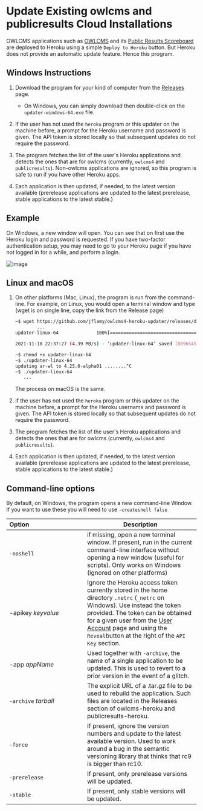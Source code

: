 # Update Existing owlcms and publicresults Cloud Installations

OWLCMS applications such as [OWLCMS](https://github.com/owlcms/owlcms4-heroku) and its [Public Results Scoreboard](https://github.com/owlcms/publicresults-heroku) are deployed to Heroku using a simple `Deploy to Heroku` button.  But Heroku does not provide an automatic update feature. Hence this program.

## Windows Instructions

1. Download the program for your kind of computer from the [Releases](https://github.com/jflamy/owlcms4-heroku-updater/releases/latest) page.
   - On Windows, you can simply download then double-click on the `updater-windows-64.exe` file. 
   
1. If the user has not used the `heroku` program or this updater on the machine before, a prompt for the Heroku username and password is given. The API token is stored locally so that subsequent updates do not require the password.
2. The program fetches the list of the user's Heroku applications and detects the ones that are for owlcms (currently, `owlcms4` and `publicresults`).  Non-owlcms applications are ignored, so this program is safe to run if you have other Heroku apps.
3. Each application is then updated, if needed, to the latest version available (prerelease applications are updated to the latest prerelease, stable applications to the latest stable.)  

## Example

On Windows, a new window will open.  You can see that on first use the Heroku login and password is requested.  If you have two-factor authentication setup, you may need to go to your Heroku page if you have not logged in for a while, and perform a login.

![image](https://user-images.githubusercontent.com/678663/74204710-348c2480-4c6c-11ea-82d7-4908fabb296c.png)



## Linux and macOS

1. On other platforms (Mac, Linux), the program is run from the command-line.  For example, on Linux, you would open a terminal window and type (wget is on single line, copy the link from the Release page)

     ```bash
   ~$ wget https://github.com/jflamy/owlcms4-heroku-updater/releases/download/1.3.1/updater-linux-64
      		...         
   updater-linux-64              100%[=================================================>]   7.72M  4.39MB/s    in 1.8s
   
   2021-11-18 22:37:27 (4.39 MB/s) - ‘updater-linux-64’ saved [8096545/8096545]
   
   ~$ chmod +x updater-linux-64
   ~$ ./updater-linux-64
   updating ar-wl to 4.25.0-alpha01 ........^C
   ~$ ./updater-linux-64
   		...
   ```
     The process on macOS is the same.

2. If the user has not used the `heroku` program or this updater on the machine before, a prompt for the Heroku username and password is given. The API token is stored locally so that subsequent updates do not require the password.
3. The program fetches the list of the user's Heroku applications and detects the ones that are for owlcms (currently, `owlcms4` and `publicresults`).
4. Each application is then updated, if needed, to the latest version available (prerelease applications are updated to the latest prerelease, stable applications to the latest stable.)  

## Command-line options

By default, on Windows, the program opens a new command-line Window.  If you want to use these you will need to use `-createshell false`

| Option&nbsp;&nbsp;&nbsp;&nbsp;&nbsp;&nbsp;&nbsp;&nbsp;&nbsp;&nbsp;&nbsp;&nbsp;&nbsp;&nbsp;&nbsp;&nbsp;&nbsp;&nbsp;&nbsp;&nbsp;&nbsp;&nbsp;&nbsp;&nbsp;&nbsp;&nbsp;&nbsp;&nbsp;&nbsp;&nbsp;&nbsp;&nbsp; | Description                                                  |
| ------------------------------------------------------------ | ------------------------------------------------------------ |
| <nobr>`-noshell`</nobr>                            | if missing, open a new terminal window.  If present, run in the current command-line interface without opening a new window (useful for scripts).  Only works on Windows  (ignored on other platforms) |
| -apikey *keyvalue*                                           | Ignore the Heroku access token currently stored in the home directory `.netrc` (`_netrc` on Windows).  Use instead the token provided. The token can be obtained for a given user from the [User Account](https://dashboard.heroku.com/account) page and using the `Reveal`button at the right of the `API Key` section. |
| -app *appName*                                               | Used together with `-archive`, the name of a single application to be updated.  This is used to revert to a prior version in the event of a glitch. |
| `-archive` *tarball*                                         | The explicit URL of a .tar.gz file to be used to rebuild the application.  Such files are located in the Releases section of owlcms-heroku and publicresults-heroku. |
| `-force`                                               | If present, ignore the version numbers and update to the latest available version. Used to work around a bug in the semantic versioning library that thinks that rc9 is bigger than rc10. |
| `-prerelease` | If present, only prerelease versions will be updated. |
| `-stable` | If present, only stable versions will be updated. |

